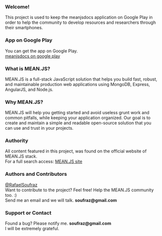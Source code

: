 <h3>Welcome!</h3>
<p>This project is used to keep the meanjsdocs application on Google Play in order to help the community to develop resources and researchers through their smartphones.</p>

<h3>App on Google Play</h3>
<p>You can get the app on Google Play. <br>
<a href="https://play.google.com/store/apps/developer?id=Equilibra+Digital" target="blank">meanjsdocs on google play</a></p>

<h3>What is MEAN.JS?</h3>
<p>MEAN.JS is a full-stack JavaScript solution that helps you build fast, robust, and maintainable production web applications using MongoDB, Express, AngularJS, and Node.js.</p>

<h3>Why MEAN.JS?</h3>
<p>MEAN.JS will help you getting started and avoid useless grunt work and common pitfalls, while keeping your application organized. Our goal is to create and maintain a simple and readable open-source solution that you can use and trust in your projects.</p>

<h3>Authority</h3>
<p>All content featured in this project, was found on the official website of MEAN.JS stack. <br>
For a full search access: <a href="http://meanjs.org/" target="blank">MEAN.JS site</a></p>

<h3>Authors and Contributors</h3>
<p><a href="http://lmgtfy.com/?q=Rafael+Soufraz" target="blank">@RafaelSoufraz</a>
<br>Want to contribute to the project? Feel free! Help the MEAN.JS community too. :)<br>  
Send me an email and we will talk. <strong>soufraz@gmail.com</strong></p>

<h3>Support or Contact</h3>
<p>Found a bug? Please notify me. <strong>soufraz@gmail.com</strong>
<br>I will be extremely grateful.</p>
